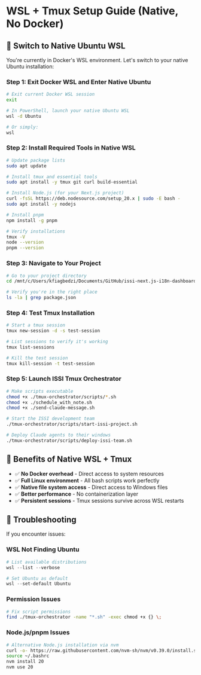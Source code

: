 # WSL + Tmux Setup Guide (Native, No Docker)

## 🎯 **Switch to Native Ubuntu WSL**

You're currently in Docker's WSL environment. Let's switch to your native Ubuntu installation:

### **Step 1: Exit Docker WSL and Enter Native Ubuntu**

```bash
# Exit current Docker WSL session
exit

# In PowerShell, launch your native Ubuntu WSL
wsl -d Ubuntu

# Or simply:
wsl
```

### **Step 2: Install Required Tools in Native WSL**

```bash
# Update package lists
sudo apt update

# Install tmux and essential tools
sudo apt install -y tmux git curl build-essential

# Install Node.js (for your Next.js project)
curl -fsSL https://deb.nodesource.com/setup_20.x | sudo -E bash -
sudo apt install -y nodejs

# Install pnpm
npm install -g pnpm

# Verify installations
tmux -V
node --version
pnpm --version
```

### **Step 3: Navigate to Your Project**

```bash
# Go to your project directory
cd /mnt/c/Users/kfiagbedzi/Documents/GitHub/issi-next.js-i18n-dashboard

# Verify you're in the right place
ls -la | grep package.json
```

### **Step 4: Test Tmux Installation**

```bash
# Start a tmux session
tmux new-session -d -s test-session

# List sessions to verify it's working
tmux list-sessions

# Kill the test session
tmux kill-session -t test-session
```

### **Step 5: Launch ISSI Tmux Orchestrator**

```bash
# Make scripts executable
chmod +x ./tmux-orchestrator/scripts/*.sh
chmod +x ./schedule_with_note.sh
chmod +x ./send-claude-message.sh

# Start the ISSI development team
./tmux-orchestrator/scripts/start-issi-project.sh

# Deploy Claude agents to their windows
./tmux-orchestrator/scripts/deploy-issi-team.sh
```

## 🚀 **Benefits of Native WSL + Tmux**

- ✅ **No Docker overhead** - Direct access to system resources
- ✅ **Full Linux environment** - All bash scripts work perfectly
- ✅ **Native file system access** - Direct access to Windows files
- ✅ **Better performance** - No containerization layer
- ✅ **Persistent sessions** - Tmux sessions survive across WSL restarts

## 🔧 **Troubleshooting**

If you encounter issues:

### **WSL Not Finding Ubuntu**

```powershell
# List available distributions
wsl --list --verbose

# Set Ubuntu as default
wsl --set-default Ubuntu
```

### **Permission Issues**

```bash
# Fix script permissions
find ./tmux-orchestrator -name "*.sh" -exec chmod +x {} \;
```

### **Node.js/pnpm Issues**

```bash
# Alternative Node.js installation via nvm
curl -o- https://raw.githubusercontent.com/nvm-sh/nvm/v0.39.0/install.sh | bash
source ~/.bashrc
nvm install 20
nvm use 20
```
